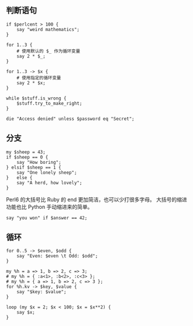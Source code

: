## 判断语句

    if $perlcent > 100 {
        say "weird mathematics";
    }
    
    for 1..3 {
        # 使用默认的 $_ 作为循环变量
        say 2 * $_;
    }

    for 1..3 -> $x {
        # 使用指定的循环变量
        say 2 * $x;
    }

    while $stuff.is_wrong {
        $stuff.try_to_make_right;
    }

    die "Access denied" unless $password eq "Secret";


## 分支

    my $sheep = 43;
    if $sheep == 0 {
        say "How boring";
    } elsif $sheep == 1 {
        say "One lonely sheep";
    }   else {
        say "A herd, how lovely";
    }

Perl6 的大括号比 Ruby 的 end 更加简洁，也可以少打很多字母。
大括号的缩进功能也比 Python 手动缩进来的简单。

    say "you won" if $answer == 42;

## 循环

    for 0..5 -> $even, $odd {
        say "Even: $even \t Odd: $odd";
    }

    my %h = a => 1, b => 2, c => 3;
    # my %h = { :a<1>, :b<2>, :c<3> };
    # my %h = { a => 1, b => 2, c => 3 };
    for %h.kv -> $key, $value {
        say "$key: $value";
    }

    loop (my $x = 2; $x < 100; $x = $x**2) {
        say $x;
    }

